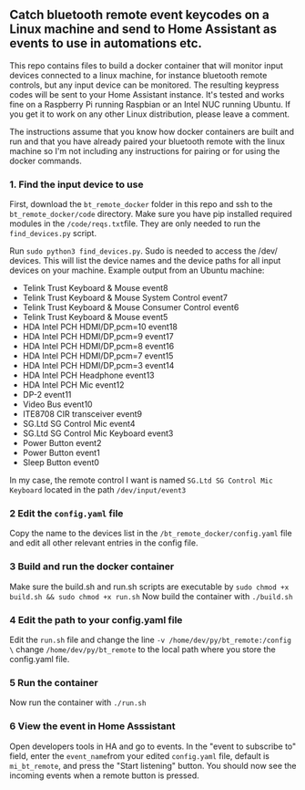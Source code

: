 ## Catch bluetooth remote event keycodes on a Linux machine and send to Home Assistant as events to use in automations etc.

This repo contains files to build a docker container that will monitor input devices connected to a linux machine, for instance bluetooth remote controls, but any input device can be monitored. The resulting keypress codes will be sent to your Home Assistant instance.
It's tested and works fine on a Raspberry Pi running Raspbian or an Intel NUC running Ubuntu. If you get it to work on any other Linux distribution, please leave a comment.

The instructions assume that you know how docker containers are built and run and that you have already paired your bluetooth remote with the linux machine so I'm not including any instructions for pairing or for using the docker commands.



### 1. Find the input device to use

First, download the `bt_remote_docker` folder in this repo and ssh to the `bt_remote_docker/code` directory.
Make sure you have pip installed required modules in the `/code/reqs.txt`file. They are only needed to run the `find_devices.py` script.

Run `sudo python3 find_devices.py`. Sudo is needed to access the /dev/ devices.
This will list the device names and the device paths for all input devices on your machine. Example output from an Ubuntu machine:

* Telink Trust Keyboard & Mouse event8
* Telink Trust Keyboard & Mouse System Control event7
* Telink Trust Keyboard & Mouse Consumer Control event6
* Telink Trust Keyboard & Mouse event5
* HDA Intel PCH HDMI/DP,pcm=10 event18
* HDA Intel PCH HDMI/DP,pcm=9 event17
* HDA Intel PCH HDMI/DP,pcm=8 event16
* HDA Intel PCH HDMI/DP,pcm=7 event15
* HDA Intel PCH HDMI/DP,pcm=3 event14
* HDA Intel PCH Headphone event13
* HDA Intel PCH Mic event12
* DP-2 event11
* Video Bus event10
* ITE8708 CIR transceiver event9
* SG.Ltd SG Control Mic event4
* SG.Ltd SG Control Mic Keyboard event3
* Power Button event2
* Power Button event1
* Sleep Button event0

In my case, the remote control I want is named
`SG.Ltd SG Control Mic Keyboard` located in the path `/dev/input/event3`

### 2 Edit the `config.yaml` file
Copy the name to the devices list in the `/bt_remote_docker/config.yaml` file and edit all other relevant entries in the config file.

### 3 Build and run the docker container
Make sure the build.sh and run.sh scripts are executable by `sudo chmod +x build.sh && sudo chmod +x run.sh`
Now build the container with `./build.sh`

### 4 Edit the path to your config.yaml file
Edit the `run.sh` file and change the line
`-v /home/dev/py/bt_remote:/config \` 
change `/home/dev/py/bt_remote` to the local path where you store the config.yaml file. 

### 5 Run the container
Now run the container with `./run.sh`

### 6 View the event in Home Asssistant
Open developers tools in HA and go to events.
In the "event to subscribe to" field, enter the `event_name`from your edited `config.yaml` file, default is `mi_bt_remote`, and press the "Start listening" button. You should now see the incoming events when a remote button is pressed.

